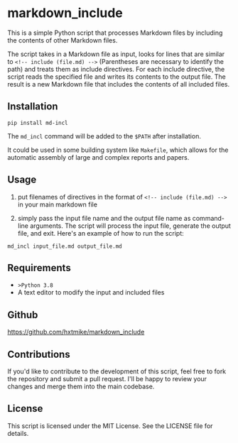 # markdown_include

This is a simple Python script that processes Markdown files by including the contents of other Markdown files.

The script takes in a Markdown file as input, looks for lines that are similar to `<!-- include (file.md) -->` (Parentheses are necessary to identify the path) and treats them as include directives. For each include directive, the script reads the specified file and writes its contents to the output file. The result is a new Markdown file that includes the contents of all included files.

## Installation

```shell
pip install md-incl
```

The `md_incl` command will be added to the `$PATH` after installation.

It could be used in some building system like `Makefile`, which allows for the automatic assembly of large and complex reports and papers.

## Usage

1. put filenames of directives in the format of `<!-- include (file.md) -->` in your main markdown file

2. simply pass the input file name and the output file name as command-line arguments. The script will process the input file, generate the output file, and exit. Here's an example of how to run the script:

```shell
md_incl input_file.md output_file.md
```

## Requirements

+ `>Python 3.8`
+ A text editor to modify the input and included files

## Github

<https://github.com/hxtmike/markdown_include>

## Contributions

If you'd like to contribute to the development of this script, feel free to fork the repository and submit a pull request. I'll be happy to review your changes and merge them into the main codebase.

## License

This script is licensed under the MIT License. See the LICENSE file for details.
